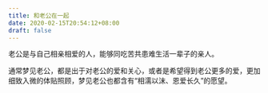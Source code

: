 ```yaml
---
title: 和老公在一起
date: 2020-02-15T20:54:12+08:00
draft: false
---
```


老公是与自己相亲相爱的人，能够同吃苦共患难生活一辈子的亲人。

通常梦见老公，都是出于对老公的爱和关心，或者是希望得到老公更多的爱，更加细致入微的体贴照顾，梦见老公也都含有“相濡以沫、恩爱长久”的愿望。

